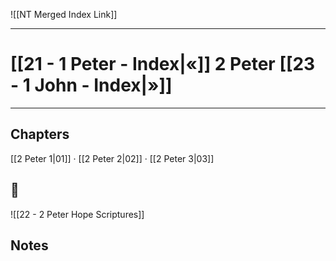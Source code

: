 ![[NT Merged Index Link]]

---
# [[21 - 1 Peter - Index|«]] 2 Peter [[23 - 1 John - Index|»]]

---

## Chapters
[[2 Peter 1|01]] · [[2 Peter 2|02]] · [[2 Peter 3|03]]

## 📖
![[22 - 2 Peter Hope Scriptures]]


## Notes
